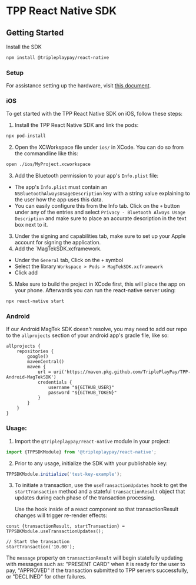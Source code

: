 
# TPP React Native SDK
## Getting Started
Install the SDK
```bash
npm install @tripleplaypay/react-native
```

### Setup
For assistance setting up the hardware, visit [this document](./docs/magtek-setup.md).

### iOS
To get started with the TPP React Native SDK on iOS, follow these steps:
1. Install the TPP React Native SDK and link the pods:
```bash
npx pod-install
```
2. Open the XCWorkspace file under `ios/` in XCode. You can do so from the commandline like this:
```bash
open ./ios/MyProject.xcworkspace
```
3. Add the Bluetooth permission to your app's `Info.plist` file:
  - The app's `Info.plist` must contain an `NSBluetoothAlwaysUsageDescription` key with a string value explaining to the user how the app uses this data.
  - You can easily configure this from the Info tab. Click on the `+` button under any of the entries and select `Privacy - Bluetooth Always Usage Description` and make sure to place an accurate description in the text box next to it.
3. Under the signing and capabilities tab, make sure to set up your Apple account for signing the application.
4. Add the `MagTekSDK.xcframework.
  - Under the `General` tab, Click on the `+` symbol
  - Select the library `Workspace > Pods > MagTekSDK.xcframework`
  - Click add
5. Make sure to build the project in XCode first, this will place the app on your phone. Afterwards you can run the react-native server using:
```bash
npx react-native start
```

### Android

If our Android MagTek SDK doesn't resolve, you may need to add our repo to the `allprojects` section of your android app's gradle file, like so:

```
allprojects {
    repositories {
        google()
        mavenCentral()
        maven {
            url = uri('https://maven.pkg.github.com/TriplePlayPay/TPP-Android-MagTekSDK')
            credentials {
                username "${GITHUB_USER}"
                password "${GITHUB_TOKEN}"
            }
        }
    }
}
```

### Usage:

1. Import the `@tripleplaypay/react-native` module in your project:
```jsx
import {TPPSDKModule} from '@tripleplaypay/react-native';
```

2. Prior to any usage, initialize the SDK with your publishable key:
```jsx
TPPSDKModule.initialize('test-key-example');
```

3. To initiate a transaction, use the `useTransactionUpdates` hook to get the `startTransaction` method and a stateful `transactionResult` object that updates during each phase of the transaction processing.

   Use the hook inside of a react component so that transactionResult changes will trigger re-render effects:

```tsx
const {transactionResult, startTransaction} = TPPSDKModule.useTransactionUpdates();

// Start the transaction
startTransaction('10.00');

```
The `message` property on `transactionResult` will begin statefully updating with messages such as:
"PRESENT CARD" when it is ready for the user to pay, "APPROVED" if the transaction submitted to TPP servers successfully, or "DECLINED" for other failures.
